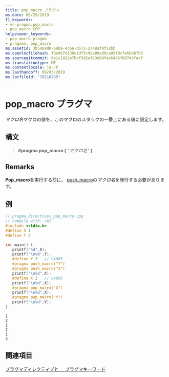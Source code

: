```yaml
---
title: pop_macro プラグマ
ms.date: 08/29/2019
f1_keywords:
- vc-pragma.pop_macro
- pop_macro_CPP
helpviewer_keywords:
- pop_macro pragma
- pragmas, pop_macro
ms.assetid: 3b5489d0-69ba-4c66-b572-2748af0f12bb
ms.openlocfilehash: f9e097d139e1df5c9ba09ad9ca99f0cfe6bbbfb3
ms.sourcegitcommit: 6e1c1822e7bcf3d2ef23eb8fac6465f88743facf
ms.translationtype: MT
ms.contentlocale: ja-JP
ms.lasthandoff: 09/03/2019
ms.locfileid: "70218285"
---
```

# <a name="pop_macro-pragma"></a>pop_macro プラグマ

*マクロ名*マクロの値を、このマクロのスタックの一番上にある値に設定します。

## <a name="syntax"></a>構文

> **#pragma pop_macro (** "*マクロ名*" **)**

## <a name="remarks"></a>Remarks

**Pop_macro**を実行する前に、 [push_macro](../preprocessor/push-macro.md)の*マクロ名*を発行する必要があります。

## <a name="example"></a>例

```cpp
// pragma_directives_pop_macro.cpp
// compile with: /W1
#include <stdio.h>
#define X 1
#define Y 2

int main() {
   printf("%d",X);
   printf("\n%d",Y);
   #define Y 3   // C4005
   #pragma push_macro("Y")
   #pragma push_macro("X")
   printf("\n%d",X);
   #define X 2   // C4005
   printf("\n%d",X);
   #pragma pop_macro("X")
   printf("\n%d",X);
   #pragma pop_macro("Y")
   printf("\n%d",Y);
}
```

```Output
1
2
1
2
1
3
```

## <a name="see-also"></a>関連項目

[プラグマディレクティブと __ プラグマキーワード](../preprocessor/pragma-directives-and-the-pragma-keyword.md)
